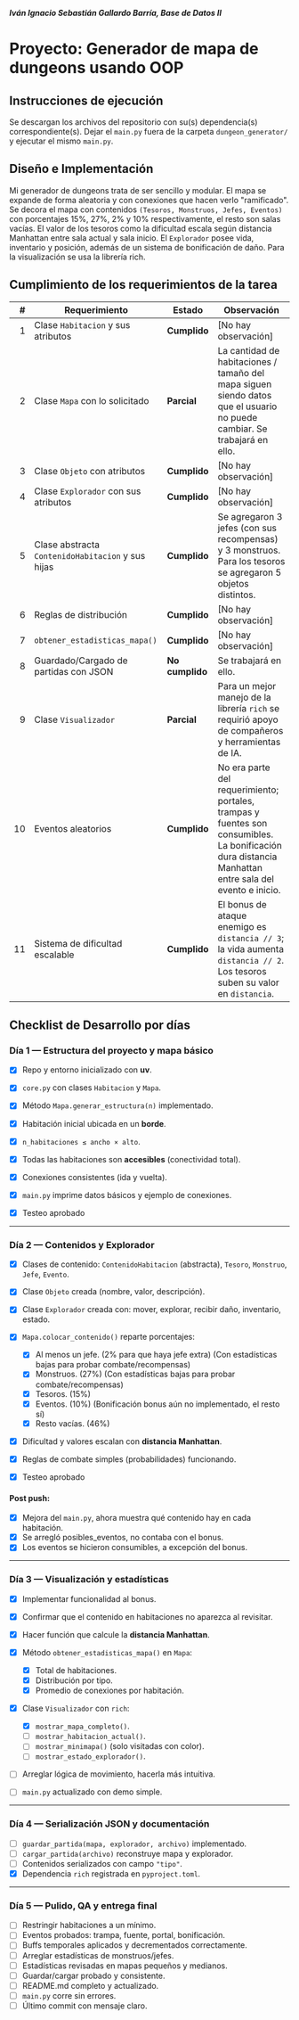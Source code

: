 ***Iván Ignacio Sebastián Gallardo Barría, Base de Datos II***

# Proyecto: Generador de mapa de dungeons usando OOP 

## Instrucciones de ejecución
Se descargan los archivos del repositorio con su(s) dependencia(s) correspondiente(s). Dejar el `main.py` fuera de la carpeta `dungeon_generator/` y ejecutar el mismo `main.py`.

## Diseño e Implementación
Mi generador de dungeons trata de ser sencillo y modular. El mapa se expande de forma aleatoria y con conexiones que hacen verlo "ramificado". Se decora el mapa con contenidos `(Tesoros, Monstruos, Jefes, Eventos)` con porcentajes 15%, 27%, 2% y 10% respectivamente, el resto son salas vacías. El valor de los tesoros como la dificultad escala según distancia Manhattan entre sala actual y sala inicio. El `Explorador` posee vida, inventario y posición, además de un sistema de bonificación de daño. Para la visualización se usa la librería rich. 

## Cumplimiento de los requerimientos de la tarea

|  # | Requerimiento                                              | Estado          | Observación                                                                                                                                           |
| -: | ---------------------------------------------------------- | --------------- | ----------------------------------------------------------------------------------------------------------------------------------------------------- |
|  1 | Clase `Habitacion` y sus atributos                         | **Cumplido**    | [No hay observación]                                                                                                                                  |
|  2 | Clase `Mapa` con lo solicitado                             | **Parcial**     | La cantidad de habitaciones / tamaño del mapa siguen siendo datos que el usuario no puede cambiar. Se trabajará en ello.                              |
|  3 | Clase `Objeto` con atributos                               | **Cumplido**    | [No hay observación]                                                                                                                                  |
|  4 | Clase `Explorador` con sus atributos                       | **Cumplido**    | [No hay observación]                                                                                                                                  |
|  5 | Clase abstracta `ContenidoHabitacion` y sus hijas          | **Cumplido**    | Se agregaron 3 jefes (con sus recompensas) y 3 monstruos. Para los tesoros se agregaron 5 objetos distintos.                                          |
|  6 | Reglas de distribución                                     | **Cumplido**    | [No hay observación]                                                                                                                                  |
|  7 | `obtener_estadisticas_mapa()`                              | **Cumplido**    | [No hay observación]                                                                                                                                  |
|  8 | Guardado/Cargado de partidas con JSON                      | **No cumplido** | Se trabajará en ello.                                                                                                                                 |
|  9 | Clase `Visualizador`                                       | **Parcial**     | Para un mejor manejo de la librería `rich` se requirió apoyo de compañeros y herramientas de IA.                                                      |
| 10 | Eventos aleatorios                                         | **Cumplido**    | No era parte del requerimiento; portales, trampas y fuentes son consumibles. La bonificación dura distancia Manhattan entre sala del evento e inicio. |
| 11 | Sistema de dificultad escalable                            | **Cumplido**    | El bonus de ataque enemigo es `distancia // 3`; la vida aumenta `distancia // 2`. Los tesoros suben su valor en `distancia`.                          |


## Checklist de Desarrollo por días

### Día 1 — Estructura del proyecto y mapa básico
- [x] Repo y entorno inicializado con **uv**.
- [x] `core.py` con clases `Habitacion` y `Mapa`.
- [x] Método `Mapa.generar_estructura(n)` implementado.
- [x] Habitación inicial ubicada en un **borde**.
- [x] `n_habitaciones ≤ ancho × alto`.
- [x] Todas las habitaciones son **accesibles** (conectividad total).
- [x] Conexiones consistentes (ida y vuelta).
- [x] `main.py` imprime datos básicos y ejemplo de conexiones.

- [x] Testeo aprobado

---

### Día 2 — Contenidos y Explorador
- [x] Clases de contenido: `ContenidoHabitacion` (abstracta), `Tesoro`, `Monstruo`, `Jefe`, `Evento`.
- [x] Clase `Objeto` creada (nombre, valor, descripción).
- [x] Clase `Explorador` creada con: mover, explorar, recibir daño, inventario, estado.
- [x] `Mapa.colocar_contenido()` reparte porcentajes:
  - [x] Al menos un jefe. (2% para que haya jefe extra) (Con estadísticas bajas para probar combate/recompensas)
  - [x] Monstruos.  (27%) (Con estadísticas bajas para probar combate/recompensas)
  - [x] Tesoros.  (15%)
  - [x] Eventos.  (10%) (Bonificación bonus aún no implementado, el resto sí)
  - [x] Resto vacías. (46%)
- [x] Dificultad y valores escalan con **distancia Manhattan**.
- [x] Reglas de combate simples (probabilidades) funcionando.

- [x] Testeo aprobado
#### Post push:
- [x] Mejora del `main.py`, ahora muestra qué contenido hay en cada habitación.
- [x] Se arregló posibles_eventos, no contaba con el bonus.
- [x] Los eventos se hicieron consumibles, a excepción del bonus.

---

### Día 3 — Visualización y estadísticas
- [x] Implementar funcionalidad al bonus.
- [x] Confirmar que el contenido en habitaciones no aparezca al revisitar.
- [x] Hacer función que calcule la **distancia Manhattan**. 
- [x] Método `obtener_estadisticas_mapa()` en `Mapa`:
  - [x] Total de habitaciones.
  - [x] Distribución por tipo.
  - [X] Promedio de conexiones por habitación.
- [x] Clase `Visualizador` con `rich`:
  - [x] `mostrar_mapa_completo()`.
  - [ ] `mostrar_habitacion_actual()`.
  - [ ] `mostrar_minimapa()` (solo visitadas con color).
  - [ ] `mostrar_estado_explorador()`.
- [ ] Arreglar lógica de movimiento, hacerla más intuitiva.

- [ ] `main.py` actualizado con demo simple.

---

### Día 4 — Serialización JSON y documentación
- [ ] `guardar_partida(mapa, explorador, archivo)` implementado.
- [ ] `cargar_partida(archivo)` reconstruye mapa y explorador.
- [ ] Contenidos serializados con campo `"tipo"`.
- [x] Dependencia `rich` registrada en `pyproject.toml`.

---

### Día 5 — Pulido, QA y entrega final
- [ ] Restringir habitaciones a un mínimo.
- [ ] Eventos probados: trampa, fuente, portal, bonificación.
- [ ] Buffs temporales aplicados y decrementados correctamente.
- [ ] Arreglar estadísticas de monstruos/jefes.
- [ ] Estadísticas revisadas en mapas pequeños y medianos.
- [ ] Guardar/cargar probado y consistente.
- [ ] README.md completo y actualizado.
- [ ] `main.py` corre sin errores.
- [ ] Último commit con mensaje claro.
